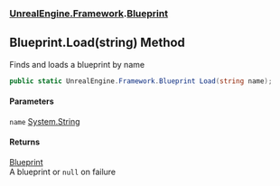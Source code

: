 ### [UnrealEngine.Framework](./UnrealEngine-Framework.md 'UnrealEngine.Framework').[Blueprint](./UnrealEngine-Framework-Blueprint.md 'UnrealEngine.Framework.Blueprint')
## Blueprint.Load(string) Method
Finds and loads a blueprint by name  
```csharp
public static UnrealEngine.Framework.Blueprint Load(string name);
```
#### Parameters
<a name='UnrealEngine-Framework-Blueprint-Load(string)-name'></a>
`name` [System.String](https://docs.microsoft.com/en-us/dotnet/api/System.String 'System.String')  
  
#### Returns
[Blueprint](./UnrealEngine-Framework-Blueprint.md 'UnrealEngine.Framework.Blueprint')  
A blueprint or `null` on failure  
